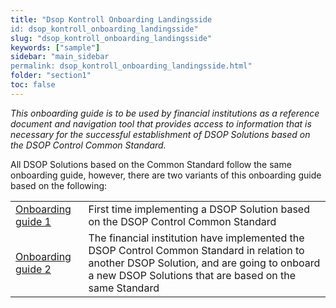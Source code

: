 ```yaml
---
title: "Dsop Kontroll Onboarding Landingsside
id: dsop_kontroll_onboarding_landingsside"
slug: "dsop_kontroll_onboarding_landingsside"
keywords: ["sample"]
sidebar: "main_sidebar
permalink: dsop_kontroll_onboarding_landingsside.html"
folder: "section1"
toc: false
---
```


*This onboarding guide is to be used by financial institutions as a reference document and navigation tool that provides access to information that is necessary for the successful establishment of DSOP Solutions based on the DSOP Control Common Standard.*

All DSOP Solutions based on the Common Standard follow the same onboarding guide, however, there are two variants of this onboarding guide based on the following:

| | |
|----------------------------------------------------------------------------------------------------------------|-----------------------------------------------------------------------------------------------------------------------------------------------------------------------------------------------------|
| [Onboarding guide 1](/dsop_kontroll_onboarding_datakilde)   | First time implementing a DSOP Solution based on the DSOP Control Common Standard                                                                                                                   |
| [Onboarding guide 2](/dsop_kontroll_onboarding_datakilde_2) | The financial institution have implemented the DSOP Control Common Standard in relation to another DSOP Solution, and are going to onboard a new DSOP Solutions that are based on the same Standard |

